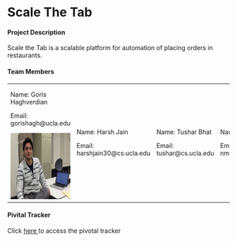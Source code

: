 <H1>Scale The Tab</H1>


<h4>Project Description</h4>
<p>Scale the Tab is a scalable platform for automation of placing orders in restaurants. </p>


<h4> Team Members </h4>
<table width="100%">
<tr width="100%">
<td width = "25%"><p>Name: Goris Haghverdian</p>
	<p>Email: gorishagh@ucla.edu</p>
	<img width="200px" height="150px" src="profile pics/goris.png"/>
	
</td>

<td width = "25%">
<p>Name:  Harsh Jain</p>
	<p>Email: harshjain30@cs.ucla.edu</p>
</td>
<td width = "25%">
<p>Name: Tushar Bhat</p>
	<p>Email: tushar@cs.ucla.edu</p>
</td>
<td width = "25%">
<p>Name:Nitish Mehta</p>
	<p>Email: nmehta91@cs.ucla.edu</p>  
</td>
</tr>
</table>


<h4> Pivital Tracker</h4>
<p>Click <a href = "https://www.pivotaltracker.com/n/projects/1446716">here </a> to access the pivotal tracker</p>






